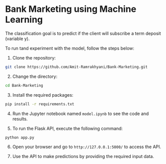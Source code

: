 # Bank Marketing using Machine Learning

The classification goal is to predict if the client will subscribe a term deposit (variable y).

To run tand experiment with the model, follow the steps below:

1. Clone the repository:

```bash
git clone https://github.com/Amit-Ramrakhyani/Bank-Marketing.git
```

2. Change the directory:

```bash
cd Bank-Marketing
```

3. Install the required packages:

```bash
pip install -r requirements.txt
```

4. Run the Jupyter notebook named `model.ipynb` to see the code and results.
   
5. To run the Flask API, execute the following command:

```bash
python app.py
```

6. Open your browser and go to `http://127.0.0.1:5000/` to access the API.
   
7. Use the API to make predictions by providing the required input data.